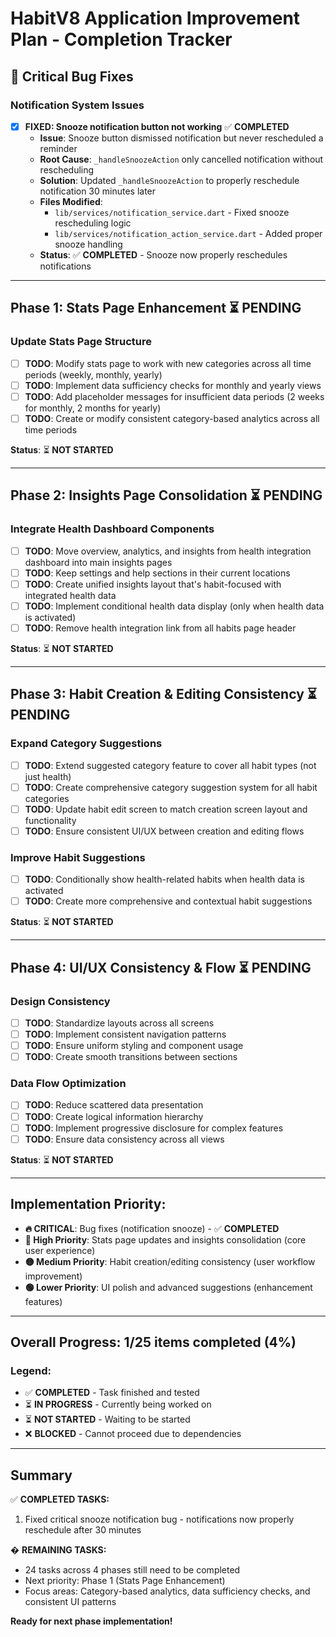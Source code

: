 # HabitV8 Application Improvement Plan - Completion Tracker

## 🚨 Critical Bug Fixes

### Notification System Issues
- [x] **FIXED: Snooze notification button not working** ✅ **COMPLETED**
  - **Issue**: Snooze button dismissed notification but never rescheduled a reminder
  - **Root Cause**: `_handleSnoozeAction` only cancelled notification without rescheduling
  - **Solution**: Updated `_handleSnoozeAction` to properly reschedule notification 30 minutes later
  - **Files Modified**: 
    - `lib/services/notification_service.dart` - Fixed snooze rescheduling logic
    - `lib/services/notification_action_service.dart` - Added proper snooze handling
  - **Status**: ✅ **COMPLETED** - Snooze now properly reschedules notifications

---

## Phase 1: Stats Page Enhancement ⏳ **PENDING**

### Update Stats Page Structure
- [ ] **TODO**: Modify stats page to work with new categories across all time periods (weekly, monthly, yearly)
- [ ] **TODO**: Implement data sufficiency checks for monthly and yearly views
- [ ] **TODO**: Add placeholder messages for insufficient data periods (2 weeks for monthly, 2 months for yearly)
- [ ] **TODO**: Create or modify consistent category-based analytics across all time periods

**Status**: ⏳ **NOT STARTED**

---

## Phase 2: Insights Page Consolidation ⏳ **PENDING**

### Integrate Health Dashboard Components
- [ ] **TODO**: Move overview, analytics, and insights from health integration dashboard into main insights pages
- [ ] **TODO**: Keep settings and help sections in their current locations
- [ ] **TODO**: Create unified insights layout that's habit-focused with integrated health data
- [ ] **TODO**: Implement conditional health data display (only when health data is activated)
- [ ] **TODO**: Remove health integration link from all habits page header

**Status**: ⏳ **NOT STARTED**

---

## Phase 3: Habit Creation & Editing Consistency ⏳ **PENDING**

### Expand Category Suggestions
- [ ] **TODO**: Extend suggested category feature to cover all habit types (not just health)
- [ ] **TODO**: Create comprehensive category suggestion system for all habit categories
- [ ] **TODO**: Update habit edit screen to match creation screen layout and functionality
- [ ] **TODO**: Ensure consistent UI/UX between creation and editing flows

### Improve Habit Suggestions
- [ ] **TODO**: Conditionally show health-related habits when health data is activated
- [ ] **TODO**: Create more comprehensive and contextual habit suggestions

**Status**: ⏳ **NOT STARTED**

---

## Phase 4: UI/UX Consistency & Flow ⏳ **PENDING**

### Design Consistency
- [ ] **TODO**: Standardize layouts across all screens
- [ ] **TODO**: Implement consistent navigation patterns
- [ ] **TODO**: Ensure uniform styling and component usage
- [ ] **TODO**: Create smooth transitions between sections

### Data Flow Optimization
- [ ] **TODO**: Reduce scattered data presentation
- [ ] **TODO**: Create logical information hierarchy
- [ ] **TODO**: Implement progressive disclosure for complex features
- [ ] **TODO**: Ensure data consistency across all views

**Status**: ⏳ **NOT STARTED**

---

## Implementation Priority:
- **🔥 CRITICAL**: Bug fixes (notification snooze) - ✅ **COMPLETED**
- **🔴 High Priority**: Stats page updates and insights consolidation (core user experience)
- **🟡 Medium Priority**: Habit creation/editing consistency (user workflow improvement)
- **🟢 Lower Priority**: UI polish and advanced suggestions (enhancement features)

---

## Overall Progress: 1/25 items completed (4%)

### Legend:
- ✅ **COMPLETED** - Task finished and tested
- ⏳ **IN PROGRESS** - Currently being worked on
- ⏳ **NOT STARTED** - Waiting to be started
- ❌ **BLOCKED** - Cannot proceed due to dependencies

---

## Summary

✅ **COMPLETED TASKS:**
1. Fixed critical snooze notification bug - notifications now properly reschedule after 30 minutes

� **REMAINING TASKS:**
- 24 tasks across 4 phases still need to be completed
- Next priority: Phase 1 (Stats Page Enhancement)
- Focus areas: Category-based analytics, data sufficiency checks, and consistent UI patterns

**Ready for next phase implementation!**